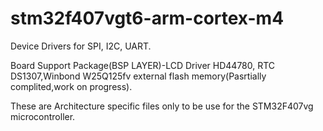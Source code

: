 # stm32f407vgt6-arm-cortex-m4

Device Drivers for SPI, I2C, UART.


Board Support Package(BSP LAYER)-LCD Driver HD44780, RTC DS1307,Winbond W25Q125fv external flash memory(Pasrtially complited,work on progress).


These are Architecture specific files only to be use for the STM32F407vg microcontroller.
